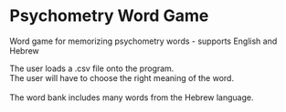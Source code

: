 # Psychometry Word Game
Word game for memorizing psychometry words - supports English and Hebrew

The user loads a .csv file onto the program. <br />	
The user will have to choose the right meaning of the word. <br />	
The word bank includes many words from the Hebrew language. <br />	


